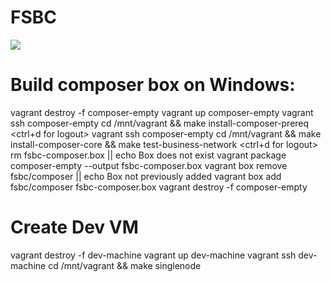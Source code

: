 # FSBC
![](https://travis-ci.org/thailekha/fsbc.svg?branch=master)

# Build composer box on Windows:
vagrant destroy -f composer-empty
vagrant up composer-empty
vagrant ssh composer-empty
    cd /mnt/vagrant && make install-composer-prereq
    <ctrl+d for logout>
vagrant ssh composer-empty
    cd /mnt/vagrant && make install-composer-core && make test-business-network
    <ctrl+d for logout>
rm fsbc-composer.box || echo Box does not exist
vagrant package composer-empty --output fsbc-composer.box
vagrant box remove fsbc/composer || echo Box not previously added
vagrant box add fsbc/composer fsbc-composer.box
vagrant destroy -f composer-empty

# Create Dev VM
vagrant destroy -f dev-machine
vagrant up dev-machine
vagrant ssh dev-machine
    cd /mnt/vagrant && make singlenode
